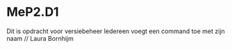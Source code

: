 # MeP2.D1
Dit is opdracht voor versiebeheer
Iedereen voegt een command toe met zijn naam
// Laura Bornhijm
